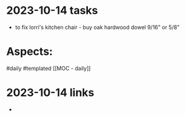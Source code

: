 
# 2023-10-14 tasks

- to fix lorri's kitchen chair - buy oak hardwood dowel 9/16" or 5/8"

# Aspects:
#daily #templated
[[MOC - daily]]

# 2023-10-14 links
- 


